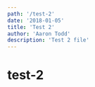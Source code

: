 ```yaml
---
path: '/test-2'
date: '2018-01-05'
title: 'Test 2'
author: 'Aaron Todd'
description: 'Test 2 file'
---
```


# test-2